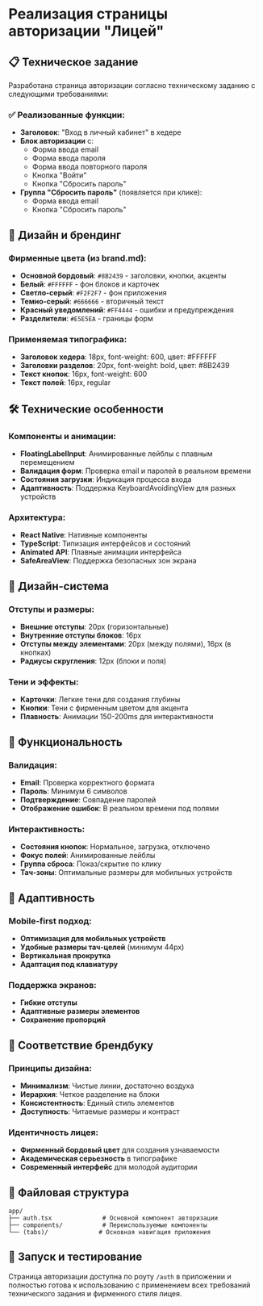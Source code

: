 # Реализация страницы авторизации "Лицей"

## 📋 Техническое задание
Разработана страница авторизации согласно техническому заданию с следующими требованиями:

### ✅ Реализованные функции:
- **Заголовок**: "Вход в личный кабинет" в хедере
- **Блок авторизации** с:
  - Форма ввода email
  - Форма ввода пароля  
  - Форма ввода повторного пароля
  - Кнопка "Войти"
  - Кнопка "Сбросить пароль"
- **Группа "Сбросить пароль"** (появляется при клике):
  - Форма ввода email
  - Кнопка "Сбросить пароль"

## 🎨 Дизайн и брендинг

### Фирменные цвета (из brand.md):
- **Основной бордовый**: `#8B2439` - заголовки, кнопки, акценты
- **Белый**: `#FFFFFF` - фон блоков и карточек
- **Светло-серый**: `#F2F2F7` - фон приложения
- **Темно-серый**: `#666666` - вторичный текст
- **Красный уведомлений**: `#FF4444` - ошибки и предупреждения
- **Разделители**: `#E5E5EA` - границы форм

### Применяемая типографика:
- **Заголовок хедера**: 18px, font-weight: 600, цвет: #FFFFFF
- **Заголовки разделов**: 20px, font-weight: bold, цвет: #8B2439
- **Текст кнопок**: 16px, font-weight: 600
- **Текст полей**: 16px, regular

## 🛠️ Технические особенности

### Компоненты и анимации:
- **FloatingLabelInput**: Анимированные лейблы с плавным перемещением
- **Валидация форм**: Проверка email и паролей в реальном времени
- **Состояния загрузки**: Индикация процесса входа
- **Адаптивность**: Поддержка KeyboardAvoidingView для разных устройств

### Архитектура:
- **React Native**: Нативные компоненты
- **TypeScript**: Типизация интерфейсов и состояний
- **Animated API**: Плавные анимации интерфейса
- **SafeAreaView**: Поддержка безопасных зон экрана

## 📐 Дизайн-система

### Отступы и размеры:
- **Внешние отступы**: 20px (горизонтальные)
- **Внутренние отступы блоков**: 16px
- **Отступы между элементами**: 20px (между полями), 16px (в кнопках)
- **Радиусы скругления**: 12px (блоки и поля)

### Тени и эффекты:
- **Карточки**: Легкие тени для создания глубины
- **Кнопки**: Тени с фирменным цветом для акцента
- **Плавность**: Анимации 150-200ms для интерактивности

## 🔧 Функциональность

### Валидация:
- **Email**: Проверка корректного формата
- **Пароль**: Минимум 6 символов
- **Подтверждение**: Совпадение паролей
- **Отображение ошибок**: В реальном времени под полями

### Интерактивность:
- **Состояния кнопок**: Нормальное, загрузка, отключено
- **Фокус полей**: Анимированные лейблы
- **Группа сброса**: Показ/скрытие по клику
- **Тач-зоны**: Оптимальные размеры для мобильных устройств

## 📱 Адаптивность

### Mobile-first подход:
- **Оптимизация для мобильных устройств**
- **Удобные размеры тач-целей** (минимум 44px)
- **Вертикальная прокрутка**
- **Адаптация под клавиатуру**

### Поддержка экранов:
- **Гибкие отступы**
- **Адаптивные размеры элементов**
- **Сохранение пропорций**

## 🎯 Соответствие брендбуку

### Принципы дизайна:
- **Минимализм**: Чистые линии, достаточно воздуха
- **Иерархия**: Четкое разделение на блоки
- **Консистентность**: Единый стиль элементов
- **Доступность**: Читаемые размеры и контраст

### Идентичность лицея:
- **Фирменный бордовый цвет** для создания узнаваемости
- **Академическая серьезность** в типографике
- **Современный интерфейс** для молодой аудитории

## 📂 Файловая структура
```
app/
├── auth.tsx              # Основной компонент авторизации
├── components/           # Переиспользуемые компоненты
└── (tabs)/              # Основная навигация приложения
```

## 🚀 Запуск и тестирование
Страница авторизации доступна по роуту `/auth` в приложении и полностью готова к использованию с применением всех требований технического задания и фирменного стиля лицея. 